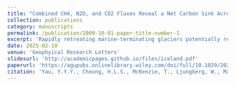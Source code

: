 ```yaml
---
title: "Combined CH4, N2O, and CO2 Fluxes Reveal a Net Carbon Sink Across a Glacier-Ocean Continuum"
collection: publications
category: manuscripts
permalink: /publication/2009-10-01-paper-title-number-1
excerpt: 'Rapidly retreating marine-terminating glaciers potentially release trapped greenhouse gases to the atmosphere. Here, we quantified water-air CH4 and N2O fluxes across a glacier-lagoon-ocean continuum in Iceland. Surface water CH4 ranged from 690% supersaturation relative to atmospheric equilibrium near the glacier to 140% on the shelf. N2O was undersaturated (84 ± 21%) near the glacier front and approached equilibrium in coastal seawater. The glacial lagoon was a CH4 source to the atmosphere and N2O sink, while nearshore shelf waters were a weak source of both gases. The total shelf CH4 emissions to the atmosphere were one order of magnitude greater than the lateral freshwater dissolved CH4 exports from the lagoon. The strong regional marine CO2 sink exceeds the CO2-equivalent global warming potentials of CH4 and N2O emissions to the atmosphere by one order of magnitude. Overall, the glacier-lagoon-shelf continuum remains a major carbon sink despite widespread CH4 emissions and variable N2O sink/source behavior.'
date: 2025-02-10
venue: 'Geophyical Research Letters'
slidesurl: 'http://academicpages.github.io/files/iceland.pdf'
paperurl: 'https://agupubs.onlinelibrary.wiley.com/doi/full/10.1029/2024GL112212'
citation: 'Yau, Y.Y.Y., Cheung, H.L.S., McKenzie, T., Ljungberg, W., Majtényi-Hill, C., Henriksson, L., Bonaglia, S., Santos, I.R. Combined CH4, N2O, and CO2 Fluxes Reveal a Net Carbon Sink Across a Glacier-Ocean Continuum. (2025) Geophysical Research Letters, 52 (3) '
---
```




